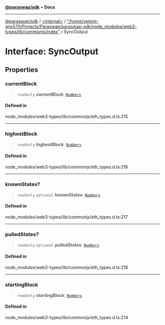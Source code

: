 [**@paraswap/sdk**](../../../../README.md) • **Docs**

***

[@paraswap/sdk](../../../../globals.md) / [\<internal\>](../../../README.md) / ["/home/velenir-gnx570/Projects/Paraswap/paraswap-sdk/node\_modules/web3-types/lib/commonjs/index"](../README.md) / SyncOutput

# Interface: SyncOutput

## Properties

### currentBlock

> `readonly` **currentBlock**: [`Numbers`](../../../type-aliases/Numbers.md)

#### Defined in

node\_modules/web3-types/lib/commonjs/eth\_types.d.ts:215

***

### highestBlock

> `readonly` **highestBlock**: [`Numbers`](../../../type-aliases/Numbers.md)

#### Defined in

node\_modules/web3-types/lib/commonjs/eth\_types.d.ts:216

***

### knownStates?

> `readonly` `optional` **knownStates**: [`Numbers`](../../../type-aliases/Numbers.md)

#### Defined in

node\_modules/web3-types/lib/commonjs/eth\_types.d.ts:217

***

### pulledStates?

> `readonly` `optional` **pulledStates**: [`Numbers`](../../../type-aliases/Numbers.md)

#### Defined in

node\_modules/web3-types/lib/commonjs/eth\_types.d.ts:218

***

### startingBlock

> `readonly` **startingBlock**: [`Numbers`](../../../type-aliases/Numbers.md)

#### Defined in

node\_modules/web3-types/lib/commonjs/eth\_types.d.ts:214
